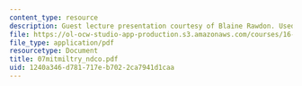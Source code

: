 ```yaml
---
content_type: resource
description: Guest lecture presentation courtesy of Blaine Rawdon. Used with permission.
file: https://ol-ocw-studio-app-production.s3.amazonaws.com/courses/16-886-air-transportation-systems-architecting-spring-2004/1240a346d781717eb7022ca7941d1caa_07mitmiltry_ndco.pdf
file_type: application/pdf
resourcetype: Document
title: 07mitmiltry_ndco.pdf
uid: 1240a346-d781-717e-b702-2ca7941d1caa
---
```


